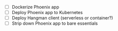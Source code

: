 - [ ] Dockerize Phoenix app
- [ ] Deploy Phoenix app to Kubernetes
- [ ] Deploy Hangman client (serverless or container?)
- [ ] Strip down Phoenix app to bare essentials